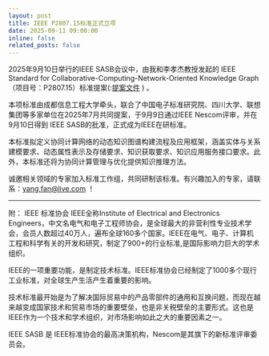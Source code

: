 ```yaml
---
layout: post
title: IEEE P2807.15标准正式立项
date: 2025-09-11 09:00:00
inline: false
related_posts: false
---
```


2025年9月10日举行的IEEE SASB会议中，由我和李孝杰教授发起的 IEEE Standard for Collaborative-Computing-Network-Oriented Knowledge Graph（项目号：P2807.15）标准提案(:[提案文件](assets/pdf/P2807.15_PAR.pdf) ) 。

本项标准由成都信息工程大学牵头，联合了中国电子标准研究院、四川大学、联想集团等多家单位在2025年7月共同提案，于9月9日通过IEEE Nescom评审，并在9月10日得到 IEEE SASB的批准，正式成为IEEE在研标准。

本标准拟定义协同计算网络的动态知识图谱构建流程及应用框架，涵盖实体与关系建模要求、动态属性表示及存储要求、知识获取要求、知识应用服务接口要求。此外，本标准还将为协同计算管理与优化提供知识推理方法。

诚邀相关领域的专家加入标准工作组，共同研制该标准。有兴趣加入的专家，请联系：yang.fan@live.com ！


---------
附： IEEE 标准协会
IEEE全称Institute of Electrical and Electronics Engineers，中文名电气和电子工程师协会，是全球最大的非营利性专业技术学会，会员人数超过40万人，遍布全球160多个国家。IEEE在电气、电子、计算机工程和科学有关的开发和研究，制定了900+的行业标准,是国际影响力巨大的学术组织。

IEEE的一项重要功能，是制定技术标准。IEEE标准协会已经制定了1000多个现行工业标准，对全球生产生活产生着重要的影响。

技术标准最开始是为了解决国际贸易中的产品零部件的通用和互换问题，而现在越来越变成国家技术和贸易市场的重要壁垒，也是非关税壁垒的主要形式。这也是IEEE作为一个技术和学术组织，对市场影响如此之大的重要因素之一。

IEEE SASB 是 IEEE标准协会的最高决策机构，Nescom是其旗下的新标准评审委员会。

